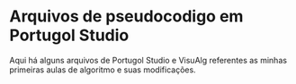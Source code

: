 # Arquivos de pseudocodigo em Portugol Studio
Aqui há alguns arquivos de Portugol Studio e VisuAlg referentes as minhas primeiras aulas de algoritmo e suas modificações.
